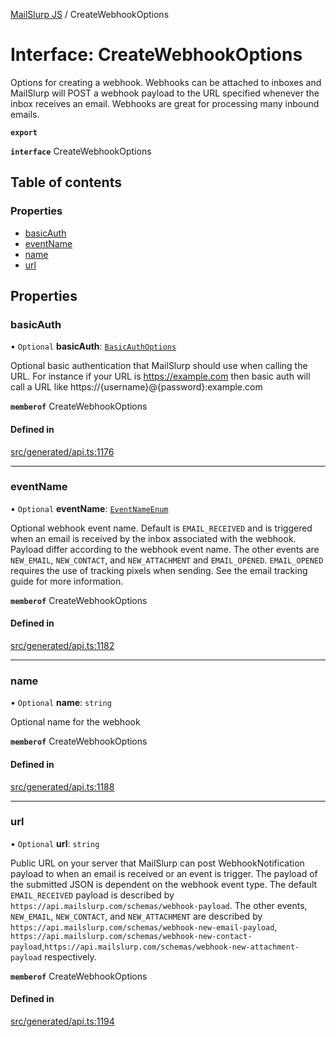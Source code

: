 [MailSlurp JS](../README.md) / CreateWebhookOptions

# Interface: CreateWebhookOptions

Options for creating a webhook. Webhooks can be attached to inboxes and MailSlurp will POST a webhook payload to the URL specified whenever the inbox receives an email. Webhooks are great for processing many inbound emails.

**`export`**

**`interface`** CreateWebhookOptions

## Table of contents

### Properties

- [basicAuth](CreateWebhookOptions.md#basicauth)
- [eventName](CreateWebhookOptions.md#eventname)
- [name](CreateWebhookOptions.md#name)
- [url](CreateWebhookOptions.md#url)

## Properties

### basicAuth

• `Optional` **basicAuth**: [`BasicAuthOptions`](BasicAuthOptions.md)

Optional basic authentication that MailSlurp should use when calling the URL. For instance if your URL is https://example.com then basic auth will call a URL like https://{username}@{password}:example.com

**`memberof`** CreateWebhookOptions

#### Defined in

[src/generated/api.ts:1176](https://github.com/mailslurp/mailslurp-client/blob/6534d6f/src/generated/api.ts#L1176)

___

### eventName

• `Optional` **eventName**: [`EventNameEnum`](../enums/CreateWebhookOptions.EventNameEnum.md)

Optional webhook event name. Default is `EMAIL_RECEIVED` and is triggered when an email is received by the inbox associated with the webhook. Payload differ according to the webhook event name. The other events are `NEW_EMAIL`, `NEW_CONTACT`, and `NEW_ATTACHMENT` and `EMAIL_OPENED`. `EMAIL_OPENED` requires the use of tracking pixels when sending. See the email tracking guide for more information.

**`memberof`** CreateWebhookOptions

#### Defined in

[src/generated/api.ts:1182](https://github.com/mailslurp/mailslurp-client/blob/6534d6f/src/generated/api.ts#L1182)

___

### name

• `Optional` **name**: `string`

Optional name for the webhook

**`memberof`** CreateWebhookOptions

#### Defined in

[src/generated/api.ts:1188](https://github.com/mailslurp/mailslurp-client/blob/6534d6f/src/generated/api.ts#L1188)

___

### url

• `Optional` **url**: `string`

Public URL on your server that MailSlurp can post WebhookNotification payload to when an email is received or an event is trigger. The payload of the submitted JSON is dependent on the webhook event type. The default `EMAIL_RECEIVED` payload is described by `https://api.mailslurp.com/schemas/webhook-payload`. The other events, `NEW_EMAIL`, `NEW_CONTACT`, and `NEW_ATTACHMENT` are described by `https://api.mailslurp.com/schemas/webhook-new-email-payload`, `https://api.mailslurp.com/schemas/webhook-new-contact-payload`,`https://api.mailslurp.com/schemas/webhook-new-attachment-payload` respectively.

**`memberof`** CreateWebhookOptions

#### Defined in

[src/generated/api.ts:1194](https://github.com/mailslurp/mailslurp-client/blob/6534d6f/src/generated/api.ts#L1194)
